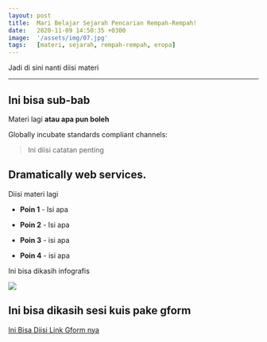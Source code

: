```yaml
---
layout: post
title:  Mari Belajar Sejarah Pencarian Rempah-Rempah!
date:   2020-11-09 14:50:35 +0300
image:  '/assets/img/07.jpg'
tags:   [materi, sejarah, rempah-rempah, eropa]
---
```

Jadi di sini nanti diisi materi

---

## Ini bisa sub-bab

Materi lagi **atau apa pun boleh**

Globally incubate standards compliant channels:

> Ini diisi catatan penting

## Dramatically web services.

Diisi materi lagi

* **Poin 1** - Isi apa

* **Poin 2** - Isi apa

* **Poin 3** - isi apa

* **Poin 4** - isi apa

Ini bisa dikasih infografis

![]({{site.baseurl}}/assets/img/05.jpg)

## Ini bisa dikasih sesi kuis pake gform

<div class="author__more">
  <a href="https://imamnrchls.xyz" class="say-hello">Ini Bisa Diisi Link Gform nya</a>
</div>

